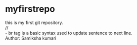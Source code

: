 # myfirstrepo
this is my first git repository.
<br>
// <br>- br tag is a basic syntax used to update sentence to next line.
<br>
Author: Samiksha kumari
